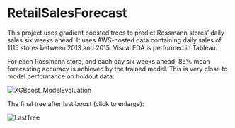 # RetailSalesForecast
This project uses gradient boosted trees to predict Rossmann stores’ daily sales six weeks ahead. It uses AWS-hosted data containing daily sales of 1115 stores between 2013 and 2015. Visual EDA is performed in Tableau.

For each Rossmann store, and each day six weeks ahead, 85% mean forecasting accuracy is achieved by the trained model. This is very close to model performance on holdout data:

![XGBoost_ModelEvaluation](https://user-images.githubusercontent.com/97337456/193450433-5da6d3ee-3a32-4fe4-81e8-a7c0ef5cc172.png)

The final tree after last boost (click to enlarge):

![LastTree](https://user-images.githubusercontent.com/97337456/193451074-ff79ea74-8103-44a8-ab29-44de05880ad9.png)

